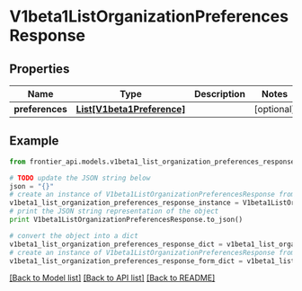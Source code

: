 # V1beta1ListOrganizationPreferencesResponse


## Properties
Name | Type | Description | Notes
------------ | ------------- | ------------- | -------------
**preferences** | [**List[V1beta1Preference]**](V1beta1Preference.md) |  | [optional] 

## Example

```python
from frontier_api.models.v1beta1_list_organization_preferences_response import V1beta1ListOrganizationPreferencesResponse

# TODO update the JSON string below
json = "{}"
# create an instance of V1beta1ListOrganizationPreferencesResponse from a JSON string
v1beta1_list_organization_preferences_response_instance = V1beta1ListOrganizationPreferencesResponse.from_json(json)
# print the JSON string representation of the object
print V1beta1ListOrganizationPreferencesResponse.to_json()

# convert the object into a dict
v1beta1_list_organization_preferences_response_dict = v1beta1_list_organization_preferences_response_instance.to_dict()
# create an instance of V1beta1ListOrganizationPreferencesResponse from a dict
v1beta1_list_organization_preferences_response_form_dict = v1beta1_list_organization_preferences_response.from_dict(v1beta1_list_organization_preferences_response_dict)
```
[[Back to Model list]](../README.md#documentation-for-models) [[Back to API list]](../README.md#documentation-for-api-endpoints) [[Back to README]](../README.md)



